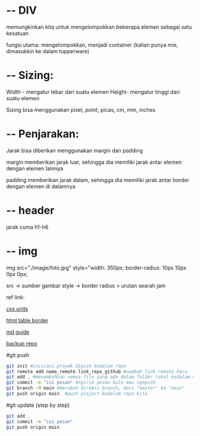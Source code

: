 # -- DIV

memungkinkan kita untuk mengelompokkan beberapa elemen sebagai satu kesatuan

fungsi utama: mengelompokkan, menjadi container (kalian punya mie, dimasukkin ke dalam tupperware)

# -- Sizing:

Width - mengatur lebar dari suatu elemen
Height- mengatur tinggi dari suatu elemen

Sizing bisa menggunakan pixel, point, picas, cm, mm, inches

# -- Penjarakan:

Jarak bisa diberikan menggunakan margin dan padding

margin memberikan jarak luar, sehingga dia memiliki jarak antar elemen dengan elemen lainnya

padding memberikan jarak dalam, sehingga dia memiliki jarak antar border dengan elemen di dalamnya

# -- header

jarak cuma h1-h6

# -- img

img src="./image/foto.jpg" style="width: 350px; border-radius: 10px 10px 0px 0px;

src
-> sumber gambar
style
-> border radius
    > urutan searah jam


ref link:

[css units](https://www.w3schools.com/cssref/css_units.php)

[html table border](https://www.w3schools.com/html/html_table_borders.asp)

[md guide](https://www.markdownguide.org/basic-syntax/)

[backup repo](https://github.com/adhxabre/b50s1)

#git push

```bash
git init #inisiasi proyek dipush kedalam repo
git remote add nama_remote link_repo_github #nambah link remote baru
git add . #menambahkan semua file yang ada dalam folder lokal kedalam commit | NOTE: (.) semua file folder dicommit
git commit -m "isi pesan" #ngirim pesan kalo mau ngepush
git branch -M main #merubah direksi branch, dari "master" ke "main"
git push origin main  #push project kedalam repo kita
```
#git update (step by step)

```bash
git add .
git commit -m "isi pesan"
git push origin main
```